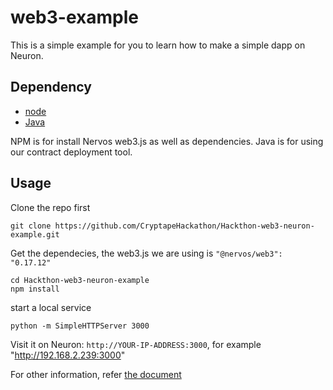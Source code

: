 # web3-example
This is a simple example for you to learn how to make a simple dapp on Neuron.

## Dependency
* [node](https://nodejs.org/en/download/package-manager/)
* [Java](https://java.com/en/download/help/download_options.xml)

NPM is for install Nervos web3.js as well as dependencies.
Java is for using our contract deployment tool.

## Usage
Clone the repo first
```
git clone https://github.com/CryptapeHackathon/Hackthon-web3-neuron-example.git
```

Get the dependecies, the web3.js we are using is `"@nervos/web3": "0.17.12"`
```
cd Hackthon-web3-neuron-example 
npm install
```

start a local service
```
python -m SimpleHTTPServer 3000
```

Visit it on Neuron: `http://YOUR-IP-ADDRESS:3000`, for example "http://192.168.2.239:3000"

For other information, refer [the document](https://cryptape.github.io/Nervos-AppChain-Docs/#/)
